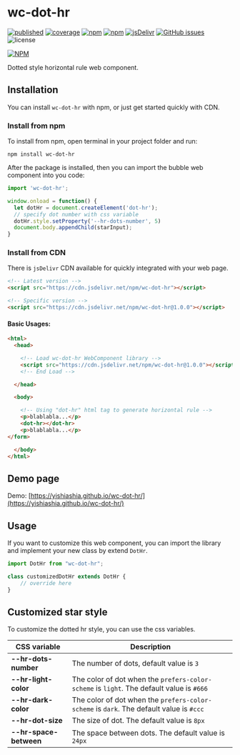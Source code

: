 # wc-dot-hr

[![published][wc-image]][wc-url]
[![coverage][coverage-image]][coverage-url]
[![npm](https://img.shields.io/npm/v/wc-dot-hr.svg?style=flat-square)](https://www.npmjs.com/package/wc-dot-hr)
[![npm](https://img.shields.io/npm/dm/wc-dot-hr.svg?style=flat-square)](https://www.npmjs.com/package/wc-dot-hr)
[![jsDelivr](https://data.jsdelivr.com/v1/package/npm/wc-dot-hr/badge)](https://data.jsdelivr.com/v1/package/npm/wc-dot-hr/badge)
[![GitHub issues](https://img.shields.io/github/issues/yishiashia/wc-dot-hr.svg?style=flat-square)](https://github.com/yishiashia/wc-dot-hr/issues)
![license](https://img.shields.io/npm/l/wc-dot-hr.svg?style=flat-square)

[![NPM](https://nodei.co/npm/wc-dot-hr.png?mini=true)](https://www.npmjs.com/package/wc-dot-hr)

Dotted style horizontal rule web component.


## Installation
You can install `wc-dot-hr` with npm, or just get started quickly with CDN.

### Install from npm
To install from npm, open terminal in your project folder and run:

```shell
npm install wc-dot-hr
```

After the package is installed, then you can import the bubble web component into you code:

```js
import 'wc-dot-hr';

window.onload = function() {
  let dotHr = document.createElement('dot-hr');
  // specify dot number with css variable
  dotHr.style.setProperty('--hr-dots-number', 5)
  document.body.appendChild(starInput);
}
```

### Install from CDN
There is `jsDelivr` CDN available for quickly integrated with your web page.

```html
<!-- Latest version -->
<script src="https://cdn.jsdelivr.net/npm/wc-dot-hr"></script>

<!-- Specific version -->
<script src="https://cdn.jsdelivr.net/npm/wc-dot-hr@1.0.0"></script>
```

#### Basic Usages:

```html
<html>
  <head>

    <!-- Load wc-dot-hr WebComponent library -->
    <script src="https://cdn.jsdelivr.net/npm/wc-dot-hr@1.0.0"></script>
    <!-- End Load -->

  </head>

  <body>

    <!-- Using "dot-hr" html tag to generate horizontal rule -->
    <p>blablabla...</p>
    <dot-hr></dot-hr>
    <p>blablabla...</p>
</form>

  </body>
</html>
```

## Demo page
Demo: [https://yishiashia.github.io/wc-dot-hr/](https://yishiashia.github.io/wc-dot-hr/)

## Usage

If you want to customize this web component, you can import the library and
implement your new class by extend `DotHr`.

```js
import DotHr from "wc-dot-hr";

class customizedDotHr extends DotHr {
    // override here
}

```

## Customized star style
To customize the dotted hr style, you can use the css variables.

| CSS variable           | Description |
| -----------------------| ------------|
| **--hr-dots-number**   | The number of dots, default value is `3` |
| **--hr-light-color**   | The color of dot when the `prefers-color-scheme` is `light`. The default value is `#666` |
| **--hr-dark-color**    | The color of dot when the `prefers-color-scheme` is `dark`. The default value is `#ccc` |
| **--hr-dot-size**      | The size of dot. The default value is `8px` |
| **--hr-space-between** | The space between dots. The default value is `24px` |


[wc-image]: https://img.shields.io/badge/webcomponents.org-published-blue.svg?style=flat-square
[wc-url]: https://www.webcomponents.org/element/wc-dot-hr

[coverage-image]: https://img.shields.io/endpoint?style=flat-square&url=https%3A%2F%2Fgist.githubusercontent.com%2Fyishiashia%2Fdee60aefdce58a7559baeb7c5deb3a8b%2Fraw%2F6b50567c1953a124637e3d09b4055d50f163f7b0%2Fwc-dot-hr__heads_master.json
[coverage-url]: https://gist.githubusercontent.com/yishiashia/dee60aefdce58a7559baeb7c5deb3a8b/raw/6b50567c1953a124637e3d09b4055d50f163f7b0/wc-dot-hr__heads_master.json

[js-image]: https://img.shields.io/badge/ES-6%2B-ff69b4.svg?style=flat-square
[js-url]: https://www.ecma-international.org/ecma-262/6.0/

[ts-image]: https://img.shields.io/badge/TypeScript-^4.7.4-blue?style=flat-square
[ts-url]: https://www.typescriptlang.org/
